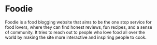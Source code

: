 # Foodie
Foodie is a food blogging website that aims to be the one stop service for food lovers, where they can find honest reviews, fun recipes, and a sense of community. It tries to reach out to people who love food all over the world by making the site more interactive and inspiring people to cook.
